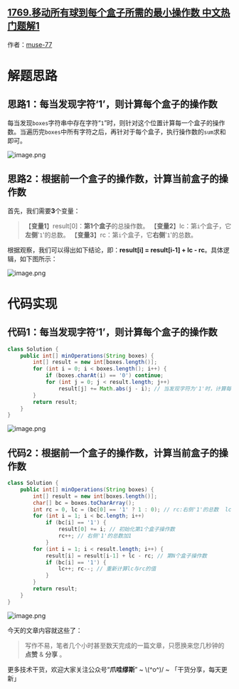 ## [1769.移动所有球到每个盒子所需的最小操作数 中文热门题解1](https://leetcode.cn/problems/minimum-number-of-operations-to-move-all-balls-to-each-box/solutions/100000/-by-muse-77-ilaz)

作者：[muse-77](https://leetcode.cn/u/muse-77)
# 解题思路
## 思路1：每当发现字符‘1’，则计算每个盒子的操作数
每当发现`boxes`字符串中存在字符“`1`”时，则针对这个位置计算每一个盒子的操作数。当遍历完`boxes`中所有字符之后，再针对于每个盒子，执行操作数的`sum`求和即可。

![image.png](https://pic.leetcode.cn/1669942878-MvosLw-image.png)

## 思路2：根据前一个盒子的操作数，计算当前盒子的操作数
首先，我们需要**3**个变量：
> 【**变量1**】result[0]：**第1个盒子**的总操作数。
> 【**变量2**】lc：第`i`个盒子，它**左侧**'`1`'的总数。
> 【**变量3**】rc：第`i`个盒子，它**右侧**'`1`'的总数。

根据观察，我们可以得出如下结论，即：**result[i] = result[i-1] + lc - rc**。具体逻辑，如下图所示：

![image.png](https://pic.leetcode.cn/1669942975-IBGbYu-image.png)

# 代码实现
## 代码1：每当发现字符‘1’，则计算每个盒子的操作数
```java
class Solution {
    public int[] minOperations(String boxes) {
        int[] result = new int[boxes.length()];
        for (int i = 0; i < boxes.length(); i++) {
            if (boxes.charAt(i) == '0') continue;
            for (int j = 0; j < result.length; j++) 
                result[j] += Math.abs(j - i); // 当发现字符为'1'时，计算每个盒子的操作数。
        }
        return result;
    }
}
```

![image.png](https://pic.leetcode.cn/1669942995-XrrNIU-image.png)

## 代码2：根据前一个盒子的操作数，计算当前盒子的操作数
```java
class Solution {
    public int[] minOperations(String boxes) {
        int[] result = new int[boxes.length()];
        char[] bc = boxes.toCharArray();
        int rc = 0, lc = (bc[0] == '1' ? 1 : 0); // rc:右侧'1'的总数  lc:左侧'1'的总数
        for (int i = 1; i < bc.length; i++)
            if (bc[i] == '1') {
                result[0] += i; // 初始化第1个盒子操作数
                rc++; // 右侧'1'的总数加1
            }
        for (int i = 1; i < result.length; i++) {
            result[i] = result[i-1] + lc - rc; // 第N个盒子操作数
            if (bc[i] == '1') {
                lc++; rc--; // 重新计算lc与rc的值
            }
        }
        return result;
    }
}
```

![image.png](https://pic.leetcode.cn/1669943005-XaucZp-image.png)

今天的文章内容就这些了：

> 写作不易，笔者几个小时甚至数天完成的一篇文章，只愿换来您几秒钟的 **点赞** & **分享** 。

更多技术干货，欢迎大家关注公众号“**爪哇缪斯**” ~ \\(^o^)/ ~ 「干货分享，每天更新」
